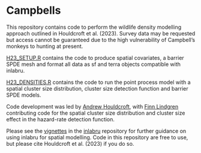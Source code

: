 # Campbells

This repository contains code to perform the wildlife density modelling approach outlined in Houldcroft et al. (2023). Survey data may be requested but access cannot be guaranteed due to the high vulnerability of Campbell’s monkeys to hunting at present.

[H23_SETUP.R](H23_SETUP.R) contains the code to produce spatial covariates, a barrier SPDE mesh and format all data as sf and terra objects compatible with inlabru.

[H23_DENSITIES.R](H23_DENSITIES.R) contains the code to run the point process model with a spatial cluster size distribution, cluster size detection function and barrier SPDE models.

Code development was led by <a href="https://github.com/andyhouldcroft" target="_blank" rel="noopener noreferrer">Andrew Houldcroft</a>, with <a href="https://github.com/finnlindgren" target="_blank" rel="noopener noreferrer">Finn Lindgren</a> contributing code for the spatial cluster size distribution and cluster size effect in the hazard-rate detection function.

Please see the <a href="https://github.com/inlabru-org/inlabru/tree/devel/vignettes/articles" target="_blank" rel="noopener noreferrer">vignettes</a> in the <a href="https://github.com/inlabru-org/inlabru" target="_blank" rel="noopener noreferrer">inlabru</a> repository for further guidance on using inlabru for spatial modelling.
Code in this repository are free to use, but please cite Houldcroft et al. (2023) if you do so.
